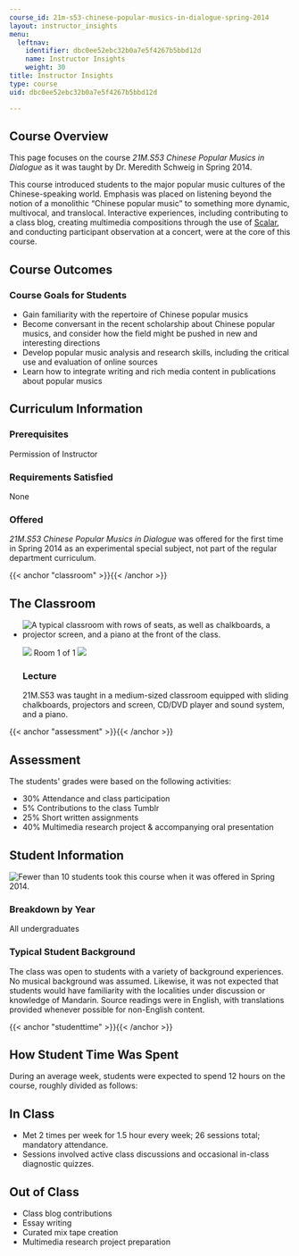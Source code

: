 ```yaml
---
course_id: 21m-s53-chinese-popular-musics-in-dialogue-spring-2014
layout: instructor_insights
menu:
  leftnav:
    identifier: dbc0ee52ebc32b0a7e5f4267b5bbd12d
    name: Instructor Insights
    weight: 30
title: Instructor Insights
type: course
uid: dbc0ee52ebc32b0a7e5f4267b5bbd12d

---
```


Course Overview
---------------

This page focuses on the course _21M.S53 Chinese Popular Musics in Dialogue_ as it was taught by Dr. Meredith Schweig in Spring 2014.

This course introduced students to the major popular music cultures of the Chinese-speaking world. Emphasis was placed on listening beyond the notion of a monolithic “Chinese popular music” to something more dynamic, multivocal, and translocal. Interactive experiences, including contributing to a class blog, creating multimedia compositions through the use of [Scalar](http://scalar.usc.edu/scalar/), and conducting participant observation at a concert, were at the core of this course.

Course Outcomes
---------------

### Course Goals for Students

*   Gain familiarity with the repertoire of Chinese popular musics
*   Become conversant in the recent scholarship about Chinese popular musics, and consider how the field might be pushed in new and interesting directions
*   Develop popular music analysis and research skills, including the critical use and evaluation of online sources
*   Learn how to integrate writing and rich media content in publications about popular musics

Curriculum Information
----------------------

### Prerequisites

Permission of Instructor

### Requirements Satisfied

None

### Offered

_21M.S53 Chinese Popular Musics in Dialogue_ was offered for the first time in Spring 2014 as an experimental special subject, not part of the regular department curriculum.

{{< anchor "classroom" >}}{{< /anchor >}}

The Classroom
-------------

*   ![A typical classroom with rows of seats, as well as chalkboards, a projector screen, and a piano at the front of the class.](/coursemedia/21m-s53-chinese-popular-musics-in-dialogue-spring-2014/339a0ab375fe49c3bc496e8f092108ca_21M-S53_classroom-1.jpg)
    
    ![](/images/educator/classroom_prev_dim.png) Room 1 of 1 ![](/images/educator/classroom_next_dim.png)
    
    ### Lecture
    
    21M.S53 was taught in a medium-sized classroom equipped with sliding chalkboards, projectors and screen, CD/DVD player and sound system, and a piano.
    

{{< anchor "assessment" >}}{{< /anchor >}}

Assessment
----------

The students' grades were based on the following activities:

- 30% Attendance and class participation
- 5% Contributions to the class Tumblr
- 25% Short written assignments
- 40% Multimedia research project & accompanying oral presentation

Student Information
-------------------

![Fewer than 10 students took this course when it was offered in Spring 2014.](/coursemedia/21m-s53-chinese-popular-musics-in-dialogue-spring-2014/602e411a6b90738f8a451c2733a0437b_21M-S53_stat-students.png)

### Breakdown by Year

All undergraduates

### Typical Student Background

The class was open to students with a variety of background experiences. No musical background was assumed. Likewise, it was not expected that students would have familiarity with the localities under discussion or knowledge of Mandarin. Source readings were in English, with translations provided whenever possible for non-English content. 

{{< anchor "studenttime" >}}{{< /anchor >}}

How Student Time Was Spent
--------------------------

During an average week, students were expected to spend 12 hours on the course, roughly divided as follows:

In Class
--------

*   Met 2 times per week for 1.5 hour every week; 26 sessions total; mandatory attendance.
*   Sessions involved active class discussions and occasional in-class diagnostic quizzes.

Out of Class
------------

*   Class blog contributions
*   Essay writing
*   Curated mix tape creation
*   Multimedia research project preparation